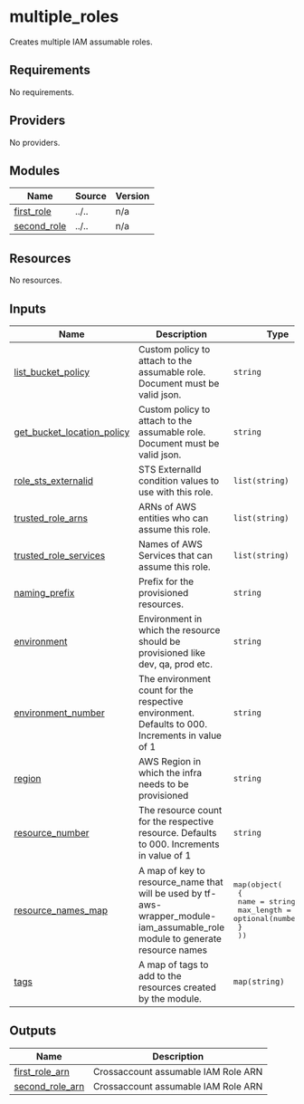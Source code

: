 # multiple_roles

Creates multiple IAM assumable roles.

<!-- BEGINNING OF PRE-COMMIT-TERRAFORM DOCS HOOK -->
## Requirements

No requirements.

## Providers

No providers.

## Modules

| Name | Source | Version |
|------|--------|---------|
| <a name="module_first_role"></a> [first\_role](#module\_first\_role) | ../.. | n/a |
| <a name="module_second_role"></a> [second\_role](#module\_second\_role) | ../.. | n/a |

## Resources

No resources.

## Inputs

| Name | Description | Type | Default | Required |
|------|-------------|------|---------|:--------:|
| <a name="input_list_bucket_policy"></a> [list\_bucket\_policy](#input\_list\_bucket\_policy) | Custom policy to attach to the assumable role. Document must be valid json. | `string` | `null` | no |
| <a name="input_get_bucket_location_policy"></a> [get\_bucket\_location\_policy](#input\_get\_bucket\_location\_policy) | Custom policy to attach to the assumable role. Document must be valid json. | `string` | `null` | no |
| <a name="input_role_sts_externalid"></a> [role\_sts\_externalid](#input\_role\_sts\_externalid) | STS ExternalId condition values to use with this role. | `list(string)` | `[]` | no |
| <a name="input_trusted_role_arns"></a> [trusted\_role\_arns](#input\_trusted\_role\_arns) | ARNs of AWS entities who can assume this role. | `list(string)` | `[]` | no |
| <a name="input_trusted_role_services"></a> [trusted\_role\_services](#input\_trusted\_role\_services) | Names of AWS Services that can assume this role. | `list(string)` | `[]` | no |
| <a name="input_naming_prefix"></a> [naming\_prefix](#input\_naming\_prefix) | Prefix for the provisioned resources. | `string` | `"platform"` | no |
| <a name="input_environment"></a> [environment](#input\_environment) | Environment in which the resource should be provisioned like dev, qa, prod etc. | `string` | `"dev"` | no |
| <a name="input_environment_number"></a> [environment\_number](#input\_environment\_number) | The environment count for the respective environment. Defaults to 000. Increments in value of 1 | `string` | `"000"` | no |
| <a name="input_region"></a> [region](#input\_region) | AWS Region in which the infra needs to be provisioned | `string` | `"us-east-2"` | no |
| <a name="input_resource_number"></a> [resource\_number](#input\_resource\_number) | The resource count for the respective resource. Defaults to 000. Increments in value of 1 | `string` | `"000"` | no |
| <a name="input_resource_names_map"></a> [resource\_names\_map](#input\_resource\_names\_map) | A map of key to resource\_name that will be used by tf-aws-wrapper\_module-iam\_assumable\_role module to generate resource names | <pre>map(object(<br>    {<br>      name       = string<br>      max_length = optional(number, 60)<br>    }<br>  ))</pre> | <pre>{<br>  "iam_policy": {<br>    "name": "iamp"<br>  },<br>  "iam_role": {<br>    "name": "iamr"<br>  }<br>}</pre> | no |
| <a name="input_tags"></a> [tags](#input\_tags) | A map of tags to add to the resources created by the module. | `map(string)` | `{}` | no |

## Outputs

| Name | Description |
|------|-------------|
| <a name="output_first_role_arn"></a> [first\_role\_arn](#output\_first\_role\_arn) | Crossaccount assumable IAM Role ARN |
| <a name="output_second_role_arn"></a> [second\_role\_arn](#output\_second\_role\_arn) | Crossaccount assumable IAM Role ARN |
<!-- END OF PRE-COMMIT-TERRAFORM DOCS HOOK -->
